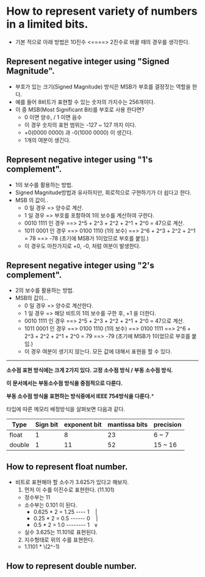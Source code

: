 <script type="text/javascript"  src="http://cdn.mathjax.org/mathjax/latest/MathJax.js?config=TeX-AMS-MML_HTMLorMML"></script>

# How to represent variety of numbers in a limited bits.
- 기본 적으로 아래 방법은 10진수 <====> 2진수로 바꿀 때의 경우를 생각한다.

## Represent negative integer using "Signed Magnitude".
- 부호가 있는 크기(Signed Magnitude) 방식은 MSB가 부호를 결정짓는 역할을 한다.
- 예를 들어 8비트가 표현할 수 있는 숫자의 가지수는 256개이다.
- 이 중 MSB(Most Significant Bit)를 부호로 사용 한다면?
  - 0 이면 양수, / 1 이면 음수
  - 이 경우 숫자의 표현 범위는 -127 ~ 127 까지 이다.
  - +0(0000 0000) 과  -0(1000 0000) 이 생긴다.
  - 1개의 여분이 생긴다.

## Represent negative integer using "1's complement".
- 1의 보수를 활용하는 방법.
- Signed Magnitude방법과 유사하지만, 회로적으로 구현하기가 더 쉽다고 한다.
- MSB 의 값이..
  - 0 일 경우 => 양수로 계산.
  - 1 일 경우 => 부호를 포함하여 1의 보수를 계산하여 구한다.
  - 0010 1111 인 경우 ==> 2^5 + 2^3 + 2^2 + 2^1 + 2^0 = 47으로 계산.
  - 1011 0001 인 경우 ==> 0100 1110 (1의 보수) ==> 2^6 + 2^3 + 2^2 + 2^1 = 78 ==> -78 (초기에 MSB가 1이었므로 부호를 붙임.)
  - 이 경우도 마찬가지로 +0, -0, 처럼 여분이 발생한다.

## Represent negative integer using "2's complement".
- 2의 보수를 활용하는 방법.
- MSB의 값이...
  - 0 일 경우 => 양수로 계산한다.
  - 1 일 경우 => 해당 비트의 1의 보수를 구한 후, +1 을 더한다.
  - 0010 1111 인 경우 ==> 2^5 + 2^3 + 2^2 + 2^1 + 2^0 = 47으로 계산.
  - 1011 0001 인 경우 ==> 0100 1110 (1의 보수) ==> 0100 1111 ==> 2^6 + 2^3 + 2^2 + 2^1 + 2^0 = 79 ==> -79 (초기에 MSB가 1이었므로 부호를 붙임.)
  - 이 경우 여분이 생기지 않는다. 모든 값에 대해서 표현을 할 수 있다.


--------------------------------
**소수점 표현 방식에는 크게 2가지 있다. 고정 소수점 방식 / 부동 소수점 방식.**

**이 문서에서는 부동소수점 방식을 중점적으로 다룬다.**

**부동 소수점 방식을 표현하는 방식중에서 IEEE 754방식을 다룬다.***

타입에 따른 메모리 배정방식을 살펴보면 다음과 같다.

| Type | Sign bit | exponent bit | mantissa bits | precision |
|------|----------|--------------|---------------|-----------|
|float | 1        | 8            | 23            | 6 ~ 7     |
|double| 1        | 11           | 52            | 15 ~ 16   |

## How to represent float number.
- 비트로 표현해야 할 소수가 3.625가 있다고 해보자.
  1. 먼저 이 수를 이진수로 표현한다. (11.101)
    - 정수부는 11
    - 소수부는 0.101 이 된다.
      - 0.625 * 2 = 1.25  ---- 1 &nbsp;&nbsp; |
      - 0.25 * 2  = 0.5 ------ 0 &nbsp;&nbsp; |
      - 0.5 * 2 = 1.0 -------- 1 &nbsp; ∨
    - 실수 3.625는 11.101로 표현된다.
  2. 지수형태로 위의 수를 표현한다.
    - 1.1101 * \\(2^-1)

## How to represent double number.
